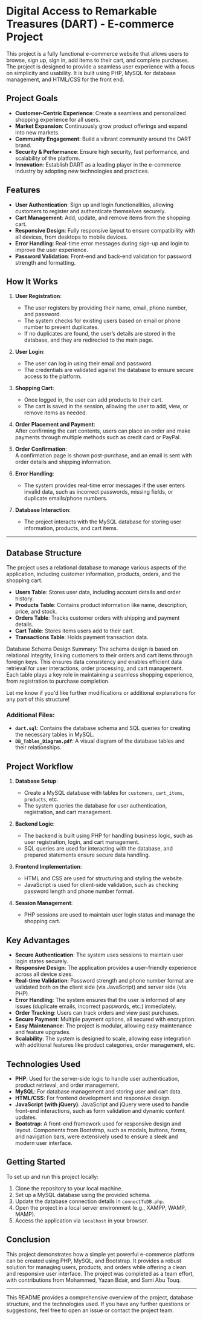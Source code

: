 # Digital Access to Remarkable Treasures (DART) - E-commerce Project

This project is a fully functional e-commerce website that allows users to browse, sign up, sign in, add items to their cart, and complete purchases. The project is designed to provide a seamless user experience with a focus on simplicity and usability. It is built using PHP, MySQL for database management, and HTML/CSS for the front end.
## Project Goals

- **Customer-Centric Experience**: Create a seamless and personalized shopping experience for all users.
- **Market Expansion**: Continuously grow product offerings and expand into new markets.
- **Community Engagement**: Build a vibrant community around the DART brand.
- **Security & Performance**: Ensure high security, fast performance, and scalability of the platform.
- **Innovation**: Establish DART as a leading player in the e-commerce industry by adopting new technologies and practices.



## Features

- **User Authentication**: Sign up and login functionalities, allowing customers to register and authenticate themselves securely.
- **Cart Management**: Add, update, and remove items from the shopping cart.
- **Responsive Design**: Fully responsive layout to ensure compatibility with all devices, from desktops to mobile devices.
- **Error Handling**: Real-time error messages during sign-up and login to improve the user experience.
- **Password Validation**: Front-end and back-end validation for password strength and formatting.

## How It Works

1. **User Registration**:
   - The user registers by providing their name, email, phone number, and password.
   - The system checks for existing users based on email or phone number to prevent duplicates.
   - If no duplicates are found, the user’s details are stored in the database, and they are redirected to the main page.

2. **User Login**:
   - The user can log in using their email and password.
   - The credentials are validated against the database to ensure secure access to the platform.

3. **Shopping Cart**:
   - Once logged in, the user can add products to their cart.
   - The cart is saved in the session, allowing the user to add, view, or remove items as needed.
     
4. **Order Placement and Payment**:  
   After confirming the cart contents, users can place an order and make payments through multiple methods such as credit card or PayPal.

5. **Order Confirmation**:  
   A confirmation page is shown post-purchase, and an email is sent with order details and shipping information.

6. **Error Handling**:
   - The system provides real-time error messages if the user enters invalid data, such as incorrect passwords, missing fields, or duplicate emails/phone numbers.

7. **Database Interaction**:
   - The project interacts with the MySQL database for storing user information, products, and cart items.
---
## Database Structure

The project uses a relational database to manage various aspects of the application, including customer information, products, orders, and the shopping cart.

- **Users Table**: Stores user data, including account details and order history.
- **Products Table**: Contains product information like name, description, price, and stock.
- **Orders Table**: Tracks customer orders with shipping and payment details.
- **Cart Table**: Stores items users add to their cart.
- **Transactions Table**: Holds payment transaction data.
  
Database Schema Design Summary:
The schema design is based on relational integrity, linking customers to their orders and cart items through foreign keys. This ensures data consistency and enables efficient data retrieval for user interactions, order processing, and cart management. Each table plays a key role in maintaining a seamless shopping experience, from registration to purchase completion.

Let me know if you'd like further modifications or additional explanations for any part of this structure!







### Additional Files:
- **`dart.sql`**: Contains the database schema and SQL queries for creating the necessary tables in MySQL.
- **`DB_Tables_Diagram.pdf`**: A visual diagram of the database tables and their relationships.



## Project Workflow

1. **Database Setup**:
   - Create a MySQL database with tables for `customers`, `cart_items`, `products`, etc.
   - The system queries the database for user authentication, registration, and cart management.

2. **Backend Logic**:
   - The backend is built using PHP for handling business logic, such as user registration, login, and cart management.
   - SQL queries are used for interacting with the database, and prepared statements ensure secure data handling.

3. **Frontend Implementation**:
   - HTML and CSS are used for structuring and styling the website.
   - JavaScript is used for client-side validation, such as checking password length and phone number format.

4. **Session Management**:
   - PHP sessions are used to maintain user login status and manage the shopping cart.

## Key Advantages

- **Secure Authentication**: The system uses sessions to maintain user login states securely.
- **Responsive Design**: The application provides a user-friendly experience across all device sizes.
- **Real-time Validation**: Password strength and phone number format are validated both on the client side (via JavaScript) and server side (via PHP).
- **Error Handling**: The system ensures that the user is informed of any issues (duplicate emails, incorrect passwords, etc.) immediately.
- **Order Tracking**: Users can track orders and view past purchases.
- **Secure Payment**: Multiple payment options, all secured with encryption.
- **Easy Maintenance**: The project is modular, allowing easy maintenance and feature upgrades.
- **Scalability**: The system is designed to scale, allowing easy integration with additional features like product categories, order management, etc.

## Technologies Used

- **PHP**: Used for the server-side logic to handle user authentication, product retrieval, and order management.
- **MySQL**: For database management and storing user and cart data.
- **HTML/CSS**: For frontend development and responsive design.
- **JavaScript (with jQuery)**: JavaScript and jQuery were used to handle front-end interactions, such as form validation and dynamic content updates.
- **Bootstrap**: A front-end framework used for responsive design and layout. Components from Bootstrap, such as modals, buttons, forms, and navigation bars, were extensively used to ensure a sleek and modern user interface.



## **Getting Started**

To set up and run this project locally:
1. Clone the repository to your local machine.
2. Set up a MySQL database using the provided schema.
3. Update the database connection details in `connectToDB.php`.
4. Open the project in a local server environment (e.g., XAMPP, WAMP, MAMP).
5. Access the application via `localhost` in your browser.

## **Conclusion**

This project demonstrates how a simple yet powerful e-commerce platform can be created using PHP, MySQL, and Bootstrap. It provides a robust solution for managing users, products, and orders while offering a clean and responsive user interface. The project was completed as a team effort, with contributions from Mohammed, Yazan Bdair, and Sami Abu Touq.

---

This README provides a comprehensive overview of the project, database structure, and the technologies used. If you have any further questions or suggestions, feel free to open an issue or contact the project team.

